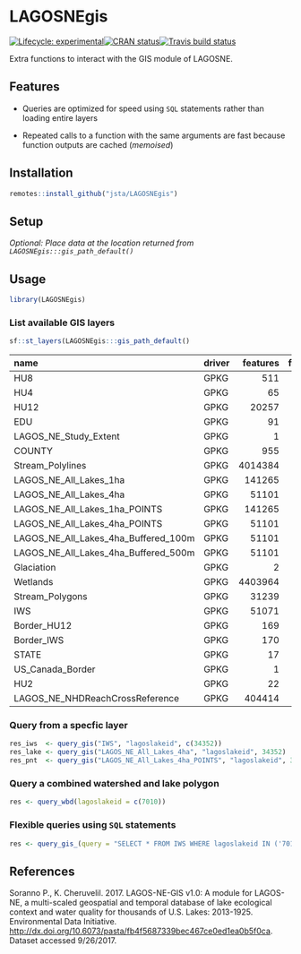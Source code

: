 
<!-- README.md is generated from README.Rmd. Please edit that file -->

# LAGOSNEgis

[![Lifecycle:
experimental](https://img.shields.io/badge/lifecycle-experimental-orange.svg)](https://www.tidyverse.org/lifecycle/#experimental)[![CRAN
status](https://www.r-pkg.org/badges/version/LAGOSNEgis)](https://cran.r-project.org/package=LAGOSNEgis)[![Travis
build
status](https://travis-ci.org/jsta/LAGOSNEgis.svg?branch=master)](https://travis-ci.org/jsta/LAGOSNEgis)

Extra functions to interact with the GIS module of LAGOSNE.

## Features

  - Queries are optimized for speed using `SQL` statements rather than
    loading entire layers

  - Repeated calls to a function with the same arguments are fast
    because function outputs are cached (*memoised*)

## Installation

``` r
remotes::install_github("jsta/LAGOSNEgis")
```

## Setup

*Optional: Place data at the location returned from
`LAGOSNEgis:::gis_path_default()`*

## Usage

``` r
library(LAGOSNEgis)
```

### List available GIS layers

``` r
sf::st_layers(LAGOSNEgis:::gis_path_default()
```

| name                                       | driver | features | fields |
| :----------------------------------------- | :----- | -------: | -----: |
| HU8                                        | GPKG   |      511 |     15 |
| HU4                                        | GPKG   |       65 |     15 |
| HU12                                       | GPKG   |    20257 |     14 |
| EDU                                        | GPKG   |       91 |     12 |
| LAGOS\_NE\_Study\_Extent                   | GPKG   |        1 |      2 |
| COUNTY                                     | GPKG   |      955 |     11 |
| Stream\_Polylines                          | GPKG   |  4014384 |     18 |
| LAGOS\_NE\_All\_Lakes\_1ha                 | GPKG   |   141265 |     34 |
| LAGOS\_NE\_All\_Lakes\_4ha                 | GPKG   |    51101 |     34 |
| LAGOS\_NE\_All\_Lakes\_1ha\_POINTS         | GPKG   |   141265 |     32 |
| LAGOS\_NE\_All\_Lakes\_4ha\_POINTS         | GPKG   |    51101 |     32 |
| LAGOS\_NE\_All\_Lakes\_4ha\_Buffered\_100m | GPKG   |    51101 |     16 |
| LAGOS\_NE\_All\_Lakes\_4ha\_Buffered\_500m | GPKG   |    51101 |     16 |
| Glaciation                                 | GPKG   |        2 |      3 |
| Wetlands                                   | GPKG   |  4403964 |     14 |
| Stream\_Polygons                           | GPKG   |    31239 |     10 |
| IWS                                        | GPKG   |    51071 |     14 |
| Border\_HU12                               | GPKG   |      169 |     14 |
| Border\_IWS                                | GPKG   |      170 |     13 |
| STATE                                      | GPKG   |       17 |     11 |
| US\_Canada\_Border                         | GPKG   |        1 |      1 |
| HU2                                        | GPKG   |       22 |     15 |
| LAGOS\_NE\_NHDReachCrossReference          | GPKG   |   404414 |     12 |

### Query from a specfic layer

``` r
res_iws  <- query_gis("IWS", "lagoslakeid", c(34352))
res_lake <- query_gis("LAGOS_NE_All_Lakes_4ha", "lagoslakeid", 34352)
res_pnt  <- query_gis("LAGOS_NE_All_Lakes_4ha_POINTS", "lagoslakeid", 34352)
```

### Query a combined watershed and lake polygon

``` r
res <- query_wbd(lagoslakeid = c(7010))
```

### Flexible queries using `SQL` statements

``` r
res <- query_gis_(query = "SELECT * FROM IWS WHERE lagoslakeid IN ('7010');")
```

## References

Soranno P., K. Cheruvelil. 2017. LAGOS-NE-GIS v1.0: A module for
LAGOS-NE, a multi-scaled geospatial and temporal database of lake
ecological context and water quality for thousands of U.S. Lakes:
2013-1925. Environmental Data Initiative.
<http://dx.doi.org/10.6073/pasta/fb4f5687339bec467ce0ed1ea0b5f0ca>.
Dataset accessed 9/26/2017.
